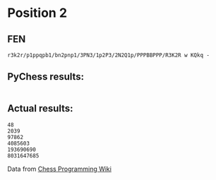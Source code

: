 # Position 2
## FEN
```
r3k2r/p1ppqpb1/bn2pnp1/3PN3/1p2P3/2N2Q1p/PPPBBPPP/R3K2R w KQkq -
```

## PyChess results:
```
```

## Actual results:
```
48
2039
97862
4085603
193690690
8031647685
```
Data from [Chess Programming Wiki](https://www.chessprogramming.org/Perft_Results)
